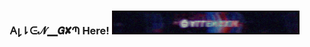### 𐌀𐑛⇂ᕮ𝓝▁𝙂✘Պ Here! <img src="https://raw.githubusercontent.com/AllenGXM/AllenGXM/main/standard.gif" width="300px">

<!--
**AllenGXM/AllenGXM** is a ✨ _special_ ✨ repository because its `README.md` (this file) appears on your GitHub profile.

Here are some ideas to get you started:

- 🔭 I’m currently working on ...
- 🌱 I’m currently learning ...
- 👯 I’m looking to collaborate on ...
- 🤔 I’m looking for help with ...
- 💬 Ask me about ...
- 📫 How to reach me: ...
- 😄 Pronouns: ...
- ⚡ Fun fact: ...
-->
